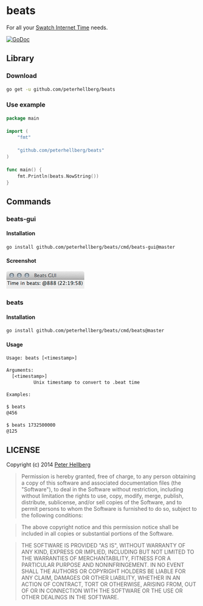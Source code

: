 # beats

For all your [Swatch Internet Time](http://en.wikipedia.org/wiki/Swatch_Internet_Time) needs.

[![GoDoc](https://godoc.org/github.com/peterhellberg/beats?status.png)](https://godoc.org/github.com/peterhellberg/beats)

## Library

### Download

```bash
go get -u github.com/peterhellberg/beats
```

### Use example

```go
package main

import (
	"fmt"

	"github.com/peterhellberg/beats"
)

func main() {
	fmt.Println(beats.NowString())
}
```

## Commands

### beats-gui

#### Installation

```bash
go install github.com/peterhellberg/beats/cmd/beats-gui@master
```

#### Screenshot

![macOS screenshot of beats-gui.](assets/beats-gui-screenshot.png)

### beats

#### Installation

```bash
go install github.com/peterhellberg/beats/cmd/beats@master
```

#### Usage

```none
Usage: beats [<timestamp>]

Arguments:
  [<timestamp>]
          Unix timestamp to convert to .beat time

Examples:

$ beats
@456

$ beats 1732500000
@125
```

## LICENSE

Copyright (c) 2014 [Peter Hellberg](http://c7.se/)

> Permission is hereby granted, free of charge, to any person obtaining
> a copy of this software and associated documentation files (the "Software"),
> to deal in the Software without restriction, including without limitation
> the rights to use, copy, modify, merge, publish, distribute, sublicense,
> and/or sell copies of the Software, and to permit persons to whom the
> Software is furnished to do so, subject to the following conditions:

> The above copyright notice and this permission notice shall be included
> in all copies or substantial portions of the Software.

> THE SOFTWARE IS PROVIDED "AS IS", WITHOUT WARRANTY OF ANY KIND,
> EXPRESS OR IMPLIED, INCLUDING BUT NOT LIMITED TO THE WARRANTIES
> OF MERCHANTABILITY, FITNESS FOR A PARTICULAR PURPOSE AND NONINFRINGEMENT.
> IN NO EVENT SHALL THE AUTHORS OR COPYRIGHT HOLDERS BE LIABLE FOR ANY CLAIM,
> DAMAGES OR OTHER LIABILITY, WHETHER IN AN ACTION OF CONTRACT,
> TORT OR OTHERWISE, ARISING FROM, OUT OF OR IN CONNECTION WITH THE SOFTWARE
> OR THE USE OR OTHER DEALINGS IN THE SOFTWARE.
